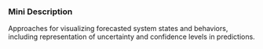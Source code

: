 ### Mini Description

Approaches for visualizing forecasted system states and behaviors, including representation of uncertainty and confidence levels in predictions.
